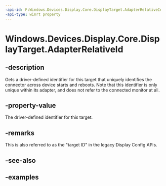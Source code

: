 ```yaml
---
-api-id: P:Windows.Devices.Display.Core.DisplayTarget.AdapterRelativeId
-api-type: winrt property
---
```


<!-- Property syntax.
public uint AdapterRelativeId { get; }
-->

# Windows.Devices.Display.Core.DisplayTarget.AdapterRelativeId

## -description
Gets a driver-defined identifier for this target that uniquely identifies the connector across device starts and reboots. Note that this identifier is only unique within its adapter, and does not refer to the connected monitor at all.

## -property-value
The driver-defined identifier for this target.

## -remarks
This is also referred to as the "target ID" in the legacy Display Config APIs.

## -see-also

## -examples
